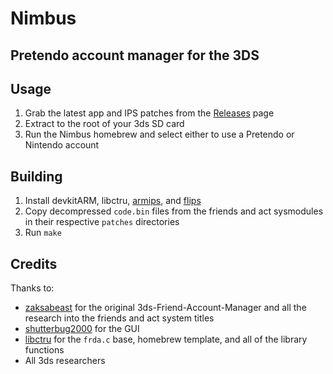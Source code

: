 # Nimbus
## Pretendo account manager for the 3DS

## Usage

1. Grab the latest app and IPS patches from the [Releases](https://github.com/PretendoNetwork/nimbus/releases) page
2. Extract to the root of your 3ds SD card
3. Run the Nimbus homebrew and select either to use a Pretendo or Nintendo account

## Building

1. Install devkitARM, libctru, [armips](https://github.com/Kingcom/armips), and [flips](https://github.com/Alcaro/Flips)
2. Copy decompressed `code.bin` files from the friends and act sysmodules in their respective `patches` directories
3. Run `make`

## Credits

Thanks to:

- [zaksabeast](https://github.com/zaksabeast) for the original 3ds-Friend-Account-Manager and all the research into the friends and act system titles
- [shutterbug2000](https://github.com/shutterbug2000) for the GUI
- [libctru](https://github.com/devkitPro/libctru) for the `frda.c` base, homebrew template, and all of the library functions
- All 3ds researchers
